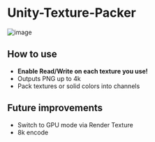 # Unity-Texture-Packer
![image](https://user-images.githubusercontent.com/50581102/165910498-8a7b31a1-a641-45e7-b89f-4fb0bbbaa6ba.png)

## How to use
- **Enable Read/Write on each texture you use!**
- Outputs PNG up to 4k
- Pack textures or solid colors into channels
## Future improvements
- Switch to GPU mode via Render Texture
- 8k encode
